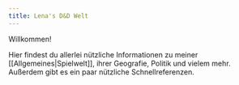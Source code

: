 ```yaml
---
title: Lena's D&D Welt
---
```


Willkommen!

Hier findest du allerlei nützliche Informationen zu meiner [[Allgemeines|Spielwelt]], ihrer Geografie, Politik und vielem mehr. Außerdem gibt es ein paar nützliche Schnellreferenzen.
